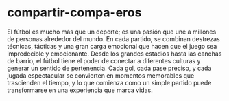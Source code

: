 # compartir-compa-eros
El fútbol es mucho más que un deporte; es una pasión que une a millones de personas alrededor del mundo. En cada partido, se combinan destrezas técnicas, tácticas y una gran carga emocional que hacen que el juego sea impredecible y emocionante. Desde los grandes estadios hasta las canchas de barrio, el fútbol tiene el poder de conectar a diferentes culturas y generar un sentido de pertenencia. Cada gol, cada pase preciso, y cada jugada espectacular se convierten en momentos memorables que trascienden el tiempo, y lo que comienza como un simple partido puede transformarse en una experiencia que marca vidas.



